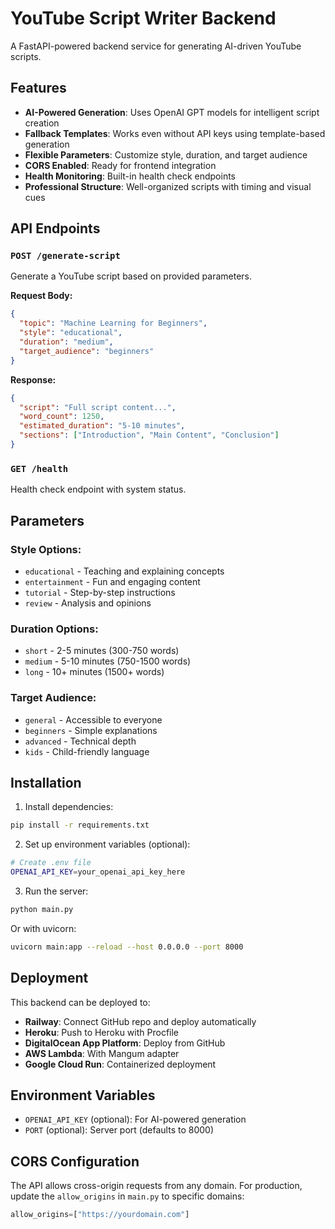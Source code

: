 # YouTube Script Writer Backend

A FastAPI-powered backend service for generating AI-driven YouTube scripts.

## Features

- **AI-Powered Generation**: Uses OpenAI GPT models for intelligent script creation
- **Fallback Templates**: Works even without API keys using template-based generation
- **Flexible Parameters**: Customize style, duration, and target audience
- **CORS Enabled**: Ready for frontend integration
- **Health Monitoring**: Built-in health check endpoints
- **Professional Structure**: Well-organized scripts with timing and visual cues

## API Endpoints

### `POST /generate-script`
Generate a YouTube script based on provided parameters.

**Request Body:**
```json
{
  "topic": "Machine Learning for Beginners",
  "style": "educational",
  "duration": "medium", 
  "target_audience": "beginners"
}
```

**Response:**
```json
{
  "script": "Full script content...",
  "word_count": 1250,
  "estimated_duration": "5-10 minutes",
  "sections": ["Introduction", "Main Content", "Conclusion"]
}
```

### `GET /health`
Health check endpoint with system status.

## Parameters

### Style Options:
- `educational` - Teaching and explaining concepts
- `entertainment` - Fun and engaging content
- `tutorial` - Step-by-step instructions
- `review` - Analysis and opinions

### Duration Options:
- `short` - 2-5 minutes (300-750 words)
- `medium` - 5-10 minutes (750-1500 words)
- `long` - 10+ minutes (1500+ words)

### Target Audience:
- `general` - Accessible to everyone
- `beginners` - Simple explanations
- `advanced` - Technical depth
- `kids` - Child-friendly language

## Installation

1. Install dependencies:
```bash
pip install -r requirements.txt
```

2. Set up environment variables (optional):
```bash
# Create .env file
OPENAI_API_KEY=your_openai_api_key_here
```

3. Run the server:
```bash
python main.py
```

Or with uvicorn:
```bash
uvicorn main:app --reload --host 0.0.0.0 --port 8000
```

## Deployment

This backend can be deployed to:
- **Railway**: Connect GitHub repo and deploy automatically
- **Heroku**: Push to Heroku with Procfile
- **DigitalOcean App Platform**: Deploy from GitHub
- **AWS Lambda**: With Mangum adapter
- **Google Cloud Run**: Containerized deployment

## Environment Variables

- `OPENAI_API_KEY` (optional): For AI-powered generation
- `PORT` (optional): Server port (defaults to 8000)

## CORS Configuration

The API allows cross-origin requests from any domain. For production, update the `allow_origins` in `main.py` to specific domains:

```python
allow_origins=["https://yourdomain.com"]
```
